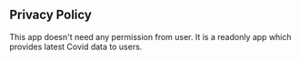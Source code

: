 ## Privacy Policy

This app doesn't need any permission from user. It is a readonly app which provides latest Covid data to users.
